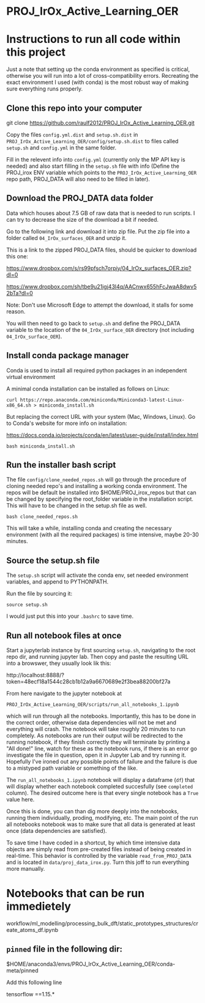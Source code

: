 # PROJ_IrOx_Active_Learning_OER

























# Instructions to run all code within this project

Just a note that setting up the conda environment as specified is critical, otherwise you will run into a lot of cross-compatibility errors. Recreating the exact environment I used (with conda) is the most robust way of making sure everything runs properly.

## Clone this repo into your computer

git clone https://github.com/raulf2012/PROJ_IrOx_Active_Learning_OER.git

Copy the files `config.yml.dist` and `setup.sh.dist` in `PROJ_IrOx_Active_Learning_OER/config/setup.sh.dist` to files called `setup.sh`  and `config.yml` in the same folder.

Fill in the relevent info into `config.yml` (currently only the MP API key is needed) and also start filling in the `setup.sh` file with info (Define the PROJ_irox ENV variable which points to the `PROJ_IrOx_Active_Learning_OER` repo path, PROJ_DATA will also need to be filled in later).

## Download the PROJ_DATA data folder

Data which houses about 7.5 GB of raw data that is needed to run scripts. I can try to decrease the size of the download a bit if needed.

Go to the following link and download it into zip file. Put the zip file into a folder called `04_IrOx_surfaces_OER` and unzip it.


This is a link to the zipped PROJ_DATA files, should be quicker to download this one:

https://www.dropbox.com/s/rs99pfsch7orpiy/04_IrOx_surfaces_OER.zip?dl=0

https://www.dropbox.com/sh/tbe9u21igj43l4q/AACnwx655hFcJwaA8dwv52bTa?dl=0

Note: Don't use Microsoft Edge to attempt the download, it stalls for some reason.

You will then need to go back to `setup.sh` and define the PROJ_DATA variable to the location of the `04_IrOx_surface_OER` directory (not including `04_IrOx_surface_OER`).

## Install conda package manager
Conda is used to install all required python packages in an independent virtual environment

A minimal conda installation can be installed as follows on Linux:

`curl https://repo.anaconda.com/miniconda/Miniconda3-latest-Linux-x86_64.sh > miniconda_install.sh`

But replacing the correct URL with your system (Mac, Windows, Linux). Go to Conda's website for more info on installation:

https://docs.conda.io/projects/conda/en/latest/user-guide/install/index.html

`bash miniconda_install.sh`


## Run the installer bash script

The file `config/clone_needed_repos.sh` will go through the procedure of cloning needed repo's and installing a working conda environment. The repos will be default be installed into $HOME/PROJ_irox_repos but that can be changed by specifying the root_folder variable in the installation script. This will have to be changed in the setup.sh file as well.


`bash clone_needed_repos.sh`

This will take a while, installing conda and creating the necessary environment (with all the required packages) is time intensive, maybe 20-30 minutes.



## Source the setup.sh file

The `setup.sh` script will activate the conda env, set needed environment variables, and append to PYTHONPATH.

Run the file by sourcing it:

`source setup.sh`

I would just put this into your `.bashrc` to save time.


## Run all notebook files at once

Start a jupyterlab instance by first sourcing `setup.sh`, navigating to the root repo dir, and running jupyter lab. Then copy and paste the resulting URL into a browswer, they usually look lik this:

http://localhost:8888/?token=48ecf18a1544c28cb1b12a9a6670689e2f3bea88200bf27a


From here navigate to the jupyter notebook at 

`PROJ_IrOx_Active_Learning_OER/scripts/run_all_notebooks_1.ipynb`

which will run through all the notebooks. Importantly, this has to be done in the correct order, otherwise data dependencies will not be met and everything will crash. The notebook will take roughly 20 minutes to run completely. As notebooks are run their output will be redirected to the running notebook, if they finish correctly they will terminate by printing a "All done!" line, watch for these as the notebook runs, if there is an error go investigate the file in question, open it in Jupyter Lab and try running it. Hopefully I've ironed out any possible points of failure and the failure is due to a mistyped path variable or something of the like.

The `run_all_notebooks_1.ipynb` notebook will display a dataframe (`df`) that will display whether each notebook completed succesfully (see `completed` column). The desired outcome here is that every single notebook has a `True` value here.

Once this is done, you can than dig more deeply into the notebooks, running them individually, proding, modifying, etc. The main point of the run all notebooks notebook was to make sure that all data is generated at least once (data dependencies are satisfied).

To save time I have coded in a shortcut, by which time intensive data objects are simply read from pre-created files instead of being created in real-time. This behavior is controlled by the variable `read_from_PROJ_DATA` and is located in `data/proj_data_irox.py`. Turn this joff to run everything more manually.











# Notebooks that can be run immedietely

workflow/ml_modelling/processing_bulk_dft/static_prototypes_structures/create_atoms_df.ipynb































## `pinned` file in the following dir:

$HOME/anaconda3/envs/PROJ_IrOx_Active_Learning_OER/conda-meta/pinned

Add this following line

tensorflow ==1.15.*
